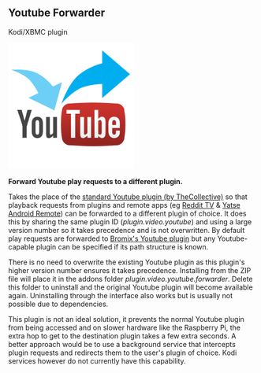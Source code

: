 ## Youtube Forwarder
Kodi/XBMC plugin

![](/icon.png)

**Forward Youtube play requests to a different plugin.**

Takes the place of the [standard Youtube plugin (by TheCollective)](https://github.com/HenrikDK/youtube-xbmc-plugin) so that playback requests from plugins and remote apps (eg [Reddit TV](https://github.com/AddonScriptorDE/plugin.video.reddit_tv) & [Yatse Android Remote](http://yatse.leetzone.org/redmine)) can be forwarded to a different plugin of choice. It does this by sharing the same plugin ID (*plugin.video.youtube*) and using a large version number so it takes precedence and is not overwritten. By default play requests are forwarded to [Bromix's Youtube plugin](https://github.com/bromix/plugin.video.bromix.youtube) but any Youtube-capable plugin can be specified if its path structure is known.

There is no need to overwrite the existing Youtube plugin as this plugin's higher version number ensures it takes precedence. Installing from the ZIP file will place it in the addons folder *plugin.video.youtube.forwarder*. Delete this folder to uninstall and the original Youtube plugin will become available again. Uninstalling through the interface also works but is usually not possible due to dependencies.

This plugin is not an ideal solution, it prevents the normal Youtube plugin from being accessed and on slower hardware like the Raspberry Pi, the extra hop to get to the destination plugin takes a few extra seconds. A better approach would be to use a background service that intercepts plugin requests and redirects them to the user's plugin of choice. Kodi services however do not currently have this capability.  
